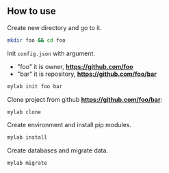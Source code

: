 ## How to use


Create new directory and go to it.
```bash
mkdir foo && cd foo
```



Init ```config.json``` with argument.
- "foo" it is owner, **https://github.com/foo**
- "bar" it is repository, **https://github.com/foo/bar**

```bash
mylab init foo bar
```



Clone project from github **https://github.com/foo/bar**:
```bash
mylab clone
```



Create environment and install pip modules.
```bash
mylab install
```



Create databases and migrate data.
```bash
mylab migrate
```
